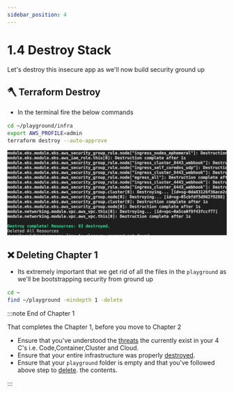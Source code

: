 ```yaml
---
sidebar_position: 4
---
```


# 1.4 Destroy Stack

Let's destroy this insecure app as we'll now build security ground up

## 🪓 Terraform Destroy

- In the terminal fire the below commands

```bash
cd ~/playground/infra
export AWS_PROFILE=admin
terraform destroy --auto-approve
```

![](img/1D_1.png)

## ❌ Deleting Chapter 1

- Its extremely important that we get rid of all the files in the `playground` as we'll be bootstrapping security from ground up

```bash
cd ~
find ~/playground -mindepth 1 -delete
```

:::note End of Chapter 1

That completes the Chapter 1, before you move to Chapter 2

- Ensure that you've understood the [threats](/docs/chapter1-insecure-code/threat-model.md) the currently exist in your 4 C's i.e. Code,Container,Cluster and Cloud.
- Ensure that your entire infrastructure was properly [destroyed](/docs/chapter1-insecure-code/destroy-stack.md#-terraform-destroy).
- Ensure that your `playground` folder is empty and that you've followed above step to [delete](/docs/chapter1-insecure-code/destroy-stack.md#-deleting-chapter-1). the contents.

:::